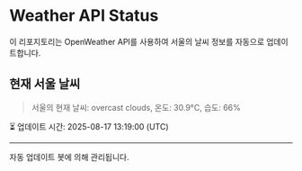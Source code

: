 
# Weather API Status

이 리포지토리는 OpenWeather API를 사용하여 서울의 날씨 정보를 자동으로 업데이트합니다.

## 현재 서울 날씨
> 서울의 현재 날씨: overcast clouds, 온도: 30.9°C, 습도: 66%

⏳ 업데이트 시간: 2025-08-17 13:19:00 (UTC)

---
자동 업데이트 봇에 의해 관리됩니다.
